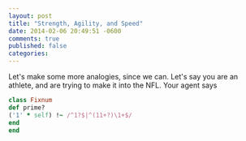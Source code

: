 ```yaml
---
layout: post
title: "Strength, Agility, and Speed"
date: 2014-02-06 20:49:51 -0600
comments: true
published: false
categories:
---
```


Let's make some more analogies, since we can. Let's say you are an athlete, and are trying to make it into the NFL.
Your agent says

``` ruby Discover if a number is prime http://www.noulakaz.net/weblog/2007/03/18/a-regular-expression-to-check-for-prime-numbers/ Source Article
class Fixnum
def prime?
('1' * self) !~ /^1?$|^(11+?)\1+$/
end
end
```